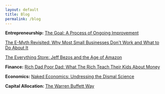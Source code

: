 ```yaml
---
layout: default
title: Blog
permalink: /blog
---
```


**Entrepreneurship:**
[The Goal: A Process of Ongoing Improvement](https://www.amazon.com/Goal-Process-Ongoing-Improvement-ebook/dp/B002LHRM2O)

[The E-Myth Revisited: Why Most Small Businesses Don't Work and What to Do About It](https://www.amazon.com/Myth-Revisited-Small-Businesses-About-ebook/dp/B000RO9VJK)

[The Everything Store: Jeff Bezos and the Age of Amazon](https://www.amazon.com/Everything-Store-Jeff-Bezos-Amazon-ebook/dp/B00DJ3ITKS)

**Finance:**
[Rich Dad Poor Dad: What The Rich Teach Their Kids About Money](https://www.amazon.com/Rich-Dad-Poor-Teach-Middle-ebook/dp/B0175P82RA)

**Economics:**
[Naked Economics: Undressing the Dismal Science](https://www.amazon.com/Naked-Economics-Undressing-Science-Revised-ebook/dp/B003NX6TYC)

**Capital Allocation:**
[The Warren Buffett Way](https://www.amazon.com/Warren-Buffett-Way-Robert-Hagstrom-ebook/dp/B00FAMMZN8)
